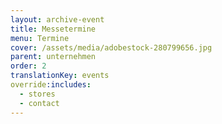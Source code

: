 ```yaml
---
layout: archive-event
title: Messetermine
menu: Termine
cover: /assets/media/adobestock-280799656.jpg
parent: unternehmen
order: 2
translationKey: events
override:includes:
  - stores
  - contact
---
```

